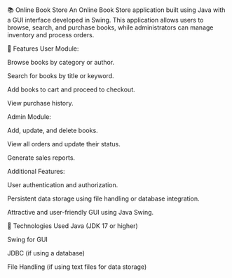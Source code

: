 📚 Online Book Store
An Online Book Store application built using Java with a GUI interface developed in Swing. This application allows users to browse, search, and purchase books, while administrators can manage inventory and process orders.

🌟 Features
User Module:

Browse books by category or author.

Search for books by title or keyword.

Add books to cart and proceed to checkout.

View purchase history.

Admin Module:

Add, update, and delete books.

View all orders and update their status.

Generate sales reports.

Additional Features:

User authentication and authorization.

Persistent data storage using file handling or database integration.

Attractive and user-friendly GUI using Java Swing.

🔨 Technologies Used
Java (JDK 17 or higher)

Swing for GUI

JDBC (if using a database)

File Handling (if using text files for data storage)
